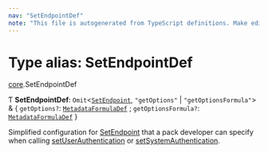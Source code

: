 ```yaml
---
nav: "SetEndpointDef"
note: "This file is autogenerated from TypeScript definitions. Make edits to the comments in the TypeScript file and then run `make docs` to regenerate this file."
---
```

# Type alias: SetEndpointDef

[core](../modules/core.md).SetEndpointDef

Ƭ **SetEndpointDef**: `Omit`<[`SetEndpoint`](../interfaces/core.SetEndpoint.md), ``"getOptions"`` \| ``"getOptionsFormula"``\> & { `getOptions?`: [`MetadataFormulaDef`](core.MetadataFormulaDef.md) ; `getOptionsFormula?`: [`MetadataFormulaDef`](core.MetadataFormulaDef.md)  }

Simplified configuration for [SetEndpoint](../interfaces/core.SetEndpoint.md) that a pack developer can specify when calling
[setUserAuthentication](../classes/core.PackDefinitionBuilder.md#setuserauthentication) or [setSystemAuthentication](../classes/core.PackDefinitionBuilder.md#setsystemauthentication).
